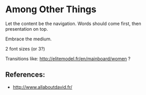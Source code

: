 # Among Other Things

Let the content be the navigation. Words should come first, then presentation on top.

Embrace the medium.

2 font sizes (or 3?)

Transitions like: http://elitemodel.fr/en/mainboard/women ?

## References:

- http://www.allaboutdavid.fr/


